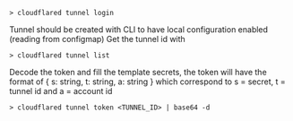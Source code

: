 ```
> cloudflared tunnel login
```

Tunnel should be created with CLI to have local configuration enabled (reading from configmap) Get the tunnel id with

```
> cloudflared tunnel list
```

Decode the token and fill the template secrets, the token will have the format of { s: string, t: string, a: string } which correspond to s = secret, t = tunnel id and a = account id

```
> cloudflared tunnel token <TUNNEL_ID> | base64 -d
```
